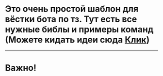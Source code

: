 # Это очень простой шаблон для вёстки бота по тз. Тут есть все нужные библы и примеры команд (Можете кидать идеи сюда [Клик](https://t.me/melkiyygvisik))
---------------------------------
# Важно!

